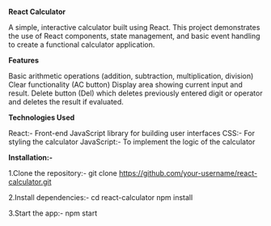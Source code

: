 **React Calculator**

A simple, interactive calculator built using React. This project demonstrates the use of React components, state management, and basic event handling to create a functional calculator application.

**Features**

Basic arithmetic operations (addition, subtraction, multiplication, division)
Clear functionality (AC button)
Display area showing current input and result.
Delete button (Del) which deletes previously entered digit or operator and deletes the result if evaluated.

**Technologies Used**

React:- Front-end JavaScript library for building user interfaces
CSS:- For styling the calculator
JavaScript:- To implement the logic of the calculator

**Installation:-**

1.Clone the repository:-
git clone https://github.com/your-username/react-calculator.git

2.Install dependencies:-
cd react-calculator
npm install

3.Start the app:-
npm start

